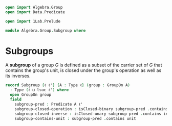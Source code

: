 ```agda
open import Algebra.Group
open import Data.Predicate

open import 1Lab.Prelude

module Algebra.Group.Subgroup where
```

# Subgroups

A __subgroup__ of a group $G$ is defined as a subset of the carrier set
of $G$ that contains the group's unit, is closed under the group's
operation as well as its inverses. 

```agda
record Subgroup {ℓ ℓ'} {A : Type ℓ} (group : GroupOn A)
  : Type (ℓ ⊔ lsuc ℓ') where
  open GroupOn group
  field
    subgroup-pred : Predicate A ℓ'
    subgroup-closed-operation : isClosed-binary subgroup-pred .contains _⋆_
    subgroup-closed-inverse : isClosed-unary subgroup-pred .contains inverse
    subgroup-contains-unit : subgroup-pred .contains unit
```
